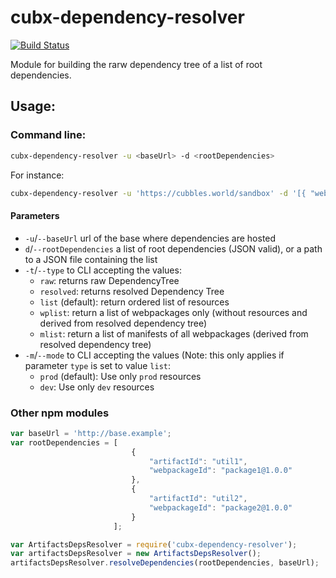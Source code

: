 # cubx-dependency-resolver

[![Build Status](https://travis-ci.org/cubbles/cubx-dependency-resolver.svg?branch=master)](https://travis-ci.org/cubbles/cubx-dependency-resolver)

Module for building the rarw dependency tree of a list of root dependencies.

## Usage: 
### Command line: 

```bash
cubx-dependency-resolver -u <baseUrl> -d <rootDependencies>
```

For instance:

```bash
cubx-dependency-resolver -u 'https://cubbles.world/sandbox' -d '[{ "webpackageId": "com.incowia.cubx-webpackage-viewer@2.0.0-SNAPSHOT", "artifactId": "cubx-structure-viewer" }]'
```

#### Parameters
* `-u`/`--baseUrl` url of the base where dependencies are hosted
* `d`/`--rootDependencies` a list of root dependencies (JSON valid), or a path to a JSON file containing the list
* `-t`/`--type` to CLI accepting the values:
    * `raw`: returns raw DependencyTree
    * `resolved`: returns resolved Dependency Tree
    * `list` (default): return ordered list of resources
    * `wplist`: return a list of webpackages only (without resources and derived from resolved dependency tree)
    * `mlist`: return a list of manifests of all webpackages (derived from resolved dependency tree)
* `-m`/`--mode` to CLI accepting the values (Note: this only applies if parameter `type` is set to value `list`:
    * `prod` (default): Use only `prod` resources
    * `dev`: Use only `dev` resources


### Other npm modules

```javascript
var baseUrl = 'http://base.example';
var rootDependencies = [
                           {
                               "artifactId": "util1",
                               "webpackageId": "package1@1.0.0"
                           },
                           {
                               "artifactId": "util2",
                               "webpackageId": "package2@1.0.0"
                           }
                       ];

var ArtifactsDepsResolver = require('cubx-dependency-resolver');
var artifactsDepsResolver = new ArtifactsDepsResolver();
artifactsDepsResolver.resolveDependencies(rootDependencies, baseUrl);
```